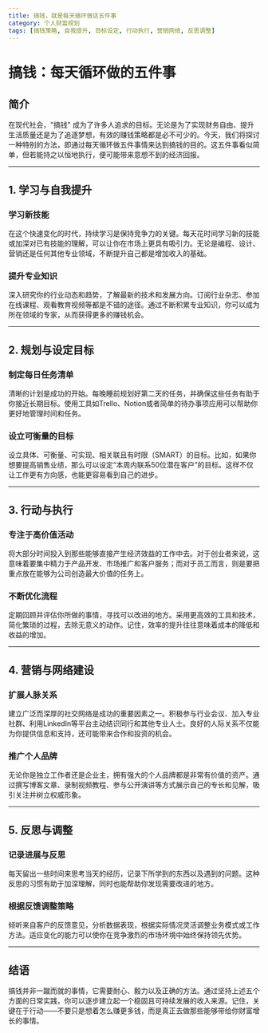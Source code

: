 ```yaml
---
title: 搞钱，就是每天循环做这五件事
category: 个人财富规划
tags: [搞钱策略, 自我提升, 目标设定, 行动执行, 营销网络, 反思调整]
---
```

# 搞钱：每天循环做的五件事

## 简介

在现代社会，"搞钱" 成为了许多人追求的目标。无论是为了实现财务自由、提升生活质量还是为了追逐梦想，有效的赚钱策略都是必不可少的。今天，我们将探讨一种特别的方法，即通过每天循环做五件事情来达到搞钱的目的。这五件事看似简单，但若能持之以恒地执行，便可能带来意想不到的经济回报。

---

## 1. 学习与自我提升

### 学习新技能
在这个快速变化的时代，持续学习是保持竞争力的关键。每天花时间学习新的技能或加深对已有技能的理解，可以让你在市场上更具有吸引力。无论是编程、设计、营销还是任何其他专业领域，不断提升自己都是增加收入的基础。

### 提升专业知识
深入研究你的行业动态和趋势，了解最新的技术和发展方向。订阅行业杂志、参加在线课程、观看教育视频等都是不错的途径。通过不断积累专业知识，你可以成为所在领域的专家，从而获得更多的赚钱机会。

---

## 2. 规划与设定目标

### 制定每日任务清单
清晰的计划是成功的开始。每晚睡前规划好第二天的任务，并确保这些任务有助于你接近长期目标。使用工具如Trello、Notion或者简单的待办事项应用可以帮助你更好地管理时间和任务。

### 设立可衡量的目标
设立具体、可衡量、可实现、相关联且有时限（SMART）的目标。比如，如果你想要提高销售业绩，那么可以设定“本周内联系50位潜在客户”的目标。这样不仅让工作更有方向感，也能更容易看到自己的进步。

---

## 3. 行动与执行

### 专注于高价值活动
将大部分时间投入到那些能够直接产生经济效益的工作中去。对于创业者来说，这意味着要集中精力于产品开发、市场推广和客户服务；而对于员工而言，则是要把重点放在能够为公司创造最大价值的任务上。

### 不断优化流程
定期回顾并评估你所做的事情，寻找可以改进的地方。采用更高效的工具和技术，简化繁琐的过程，去除无意义的动作。记住，效率的提升往往意味着成本的降低和收益的增加。

---

## 4. 营销与网络建设

### 扩展人脉关系
建立广泛而深厚的社交网络是成功的重要因素之一。积极参与行业会议、加入专业社群、利用LinkedIn等平台主动结识同行和其他专业人士。良好的人际关系不仅能为你提供信息和支持，还可能带来合作和投资的机会。

### 推广个人品牌
无论你是独立工作者还是企业主，拥有强大的个人品牌都是非常有价值的资产。通过撰写博客文章、录制视频教程、参与公开演讲等方式展示自己的专长和见解，吸引关注并树立权威形象。

---

## 5. 反思与调整

### 记录进展与反思
每天留出一些时间来思考当天的经历，记录下所学到的东西以及遇到的问题。这种反思的习惯有助于加深理解，同时也能帮助你发现需要改进的地方。

### 根据反馈调整策略
倾听来自客户的反馈意见，分析数据表现，根据实际情况灵活调整业务模式或工作方法。适应变化的能力可以使你在竞争激烈的市场环境中始终保持领先优势。

---

## 结语

搞钱并非一蹴而就的事情，它需要耐心、毅力以及正确的方法。通过坚持上述五个方面的日常实践，你可以逐步建立起一个稳固且可持续发展的收入来源。记住，关键在于行动——不要只是想着怎么赚更多钱，而是真正去做那些能够带给你财富增长的事情。